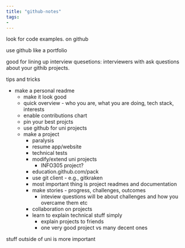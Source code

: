 ```yaml
---
title: "github-notes"
tags: 
- 
---
```


look for code examples. on github

use github like a portfolio

good for lining up interview quesetions: interviewers with ask questions about your githib projects.

tips and tricks
- make a personal readme
	- make it look good
	- quick overview - who you are, what you are doing, tech stack, interests
	- enable contributions chart
	- pin your best projcts
	- use github for uni projects
	- make a project
		- paralysis
		- resume app/website
		- technical tests
		- modify/extend uni projects
			- INFO305 project?
		- education.github.com/pack
		- use git client - e.g., gitkraken
		- most important thing is project readmes and documentation
		- make stories - progress, challenges, outcomes
			- inteview questions will be about challenges and how you overcame them etc
		- collaboration on projects
		- learn to explain technical stuff simply
			- explain projects to friends
			- one very good project vs many decent ones

stuff outside of uni is more important

